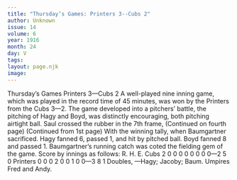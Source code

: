 ```yaml
---
title: "Thursday’s Games: Printers 3--Cubs 2"
author: Unknown
issue: 14
volume: 6
year: 1916
month: 24
day: V
tags:
layout: page.njk
image:
---
```

Thursday’s Games   Printers 3—Cubs 2      A well-played nine inning game, which was played in the record time of 45 minutes, was won by the Printers from the Cubs 3—2.   The game developed into a pitchers’ battle, the pitching of Hagy and Boyd, was distinctly encouraging, both pitching airtight ball.    Saul crossed the rubber in the 7th frame,    (Continued on fourth page)   (Continued from 1st page)   With the winning tally, when Baumgartner sacrificed.    Hagy fanned 6, passed 1, and hit by pitched ball. Boyd fanned 8 and passed 1.    Baumgartner’s running catch was coted the fielding gem of the game.    Score by innings as follows:   R. H. E. Cubs 2 0 0 0 0 0 0 0 0—2 5 0 Printers 0 0 0 2 0 0 1 0 0—3 8 1    Doubles, —Hagy; Jacoby; Baum.   Umpires Fred and Andy.   


